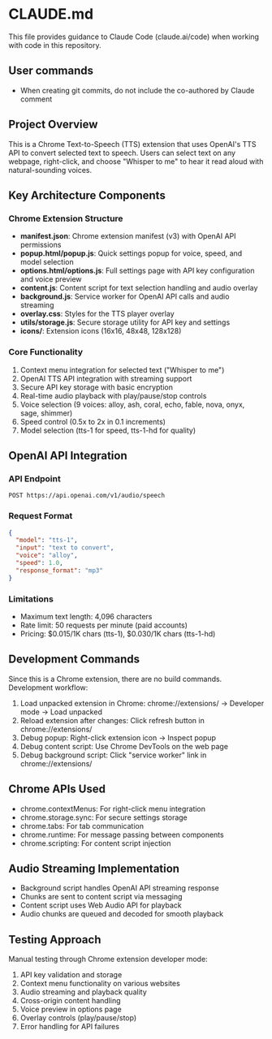 # CLAUDE.md

This file provides guidance to Claude Code (claude.ai/code) when working with code in this repository.

## User commands
- When creating git commits, do not include the co-authored by Claude comment

## Project Overview

This is a Chrome Text-to-Speech (TTS) extension that uses OpenAI's TTS API to convert selected text to speech. Users can select text on any webpage, right-click, and choose "Whisper to me" to hear it read aloud with natural-sounding voices.

## Key Architecture Components

### Chrome Extension Structure
- **manifest.json**: Chrome extension manifest (v3) with OpenAI API permissions
- **popup.html/popup.js**: Quick settings popup for voice, speed, and model selection
- **options.html/options.js**: Full settings page with API key configuration and voice preview
- **content.js**: Content script for text selection handling and audio overlay
- **background.js**: Service worker for OpenAI API calls and audio streaming
- **overlay.css**: Styles for the TTS player overlay
- **utils/storage.js**: Secure storage utility for API key and settings
- **icons/**: Extension icons (16x16, 48x48, 128x128)

### Core Functionality
1. Context menu integration for selected text ("Whisper to me")
2. OpenAI TTS API integration with streaming support
3. Secure API key storage with basic encryption
4. Real-time audio playback with play/pause/stop controls
5. Voice selection (9 voices: alloy, ash, coral, echo, fable, nova, onyx, sage, shimmer)
6. Speed control (0.5x to 2x in 0.1 increments)
7. Model selection (tts-1 for speed, tts-1-hd for quality)

## OpenAI API Integration

### API Endpoint
```
POST https://api.openai.com/v1/audio/speech
```

### Request Format
```json
{
  "model": "tts-1",
  "input": "text to convert",
  "voice": "alloy",
  "speed": 1.0,
  "response_format": "mp3"
}
```

### Limitations
- Maximum text length: 4,096 characters
- Rate limit: 50 requests per minute (paid accounts)
- Pricing: $0.015/1K chars (tts-1), $0.030/1K chars (tts-1-hd)

## Development Commands

Since this is a Chrome extension, there are no build commands. Development workflow:
1. Load unpacked extension in Chrome: chrome://extensions/ → Developer mode → Load unpacked
2. Reload extension after changes: Click refresh button in chrome://extensions/
3. Debug popup: Right-click extension icon → Inspect popup
4. Debug content script: Use Chrome DevTools on the web page
5. Debug background script: Click "service worker" link in chrome://extensions/

## Chrome APIs Used
- chrome.contextMenus: For right-click menu integration
- chrome.storage.sync: For secure settings storage
- chrome.tabs: For tab communication
- chrome.runtime: For message passing between components
- chrome.scripting: For content script injection

## Audio Streaming Implementation
- Background script handles OpenAI API streaming response
- Chunks are sent to content script via messaging
- Content script uses Web Audio API for playback
- Audio chunks are queued and decoded for smooth playback

## Testing Approach
Manual testing through Chrome extension developer mode:
1. API key validation and storage
2. Context menu functionality on various websites
3. Audio streaming and playback quality
4. Cross-origin content handling
5. Voice preview in options page
6. Overlay controls (play/pause/stop)
7. Error handling for API failures